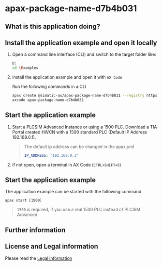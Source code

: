 # apax-package-name-d7b4b031

## What is this application doing?

## Install the application example and open it locally

1. Open a command line interface (CLI) and switch to the target folder like:
      ```sh
      D:
      cd \Examples
      ```
1. Install the application example and open it with `AX Code`

      Run the following commands in a CLI
      ```sh
      apax create @simatic-ax/apax-package-name-d7b4b031 --registry https://npm.pkg.github.com apax-package-name-d7b4b031
      axcode apax-package-name-d7b4b031
      ```

## Start the application example

1. Start a PLCSIM Advanced Instance or using a 1500 PLC. Download a TIA Portal created HWCN with a 1500 standard PLC (Default IP Address 192.168.0.1).

      > The default ip address can be changed in the apax.yml
      > ```yml
      > IP_ADDRESS: "192.168.0.1"
      > ```
      
1. If not open, open a terminal in AX Code (`CTRL+SHIFT+ö`)


## Start the application example 

  The application example can be started with the following command:

   ```cli
   apax start [1500]
   ```
   > `1500` is required, if you use a real 1500 PLC instead of PLCSIM Advanced.

## Further information

## License and Legal information

Please read the [Legal information](LICENSE.md)